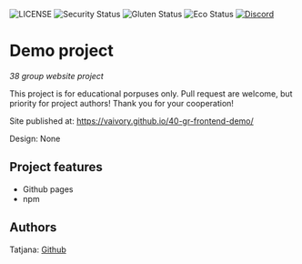 ![LICENSE](https://img.shields.io/badge/license-MIT-blue.svg?style=flat-square)
![Security Status](https://img.shields.io/security-headers?label=Security&url=https%3A%2F%2Fgithub.com&style=flat-square)
![Gluten Status](https://img.shields.io/badge/Gluten-Free-green.svg)
![Eco Status](https://img.shields.io/badge/ECO-Friendly-green.svg)
[![Discord](https://discord.com/api/guilds/571393319201144843/widget.png)](https://discord.gg/dRwW4rw)
# Demo project
_38 group website project_

This project is for educational porpuses only. Pull request are welcome, but priority for project authors! Thank you for your cooperation!

Site published at: https://vaivory.github.io/40-gr-frontend-demo/


Design: None

## Project features
-   Github pages
-   npm
## Authors
Tatjana: [Github](https://github.com/vaivory)